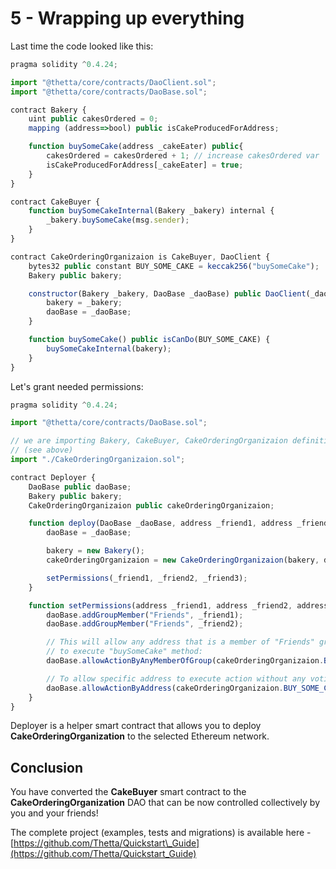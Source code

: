 # 5 - Wrapping up everything

Last time the code looked like this:

```javascript
pragma solidity ^0.4.24;

import "@thetta/core/contracts/DaoClient.sol";
import "@thetta/core/contracts/DaoBase.sol";

contract Bakery {
    uint public cakesOrdered = 0;
    mapping (address=>bool) public isCakeProducedForAddress;

    function buySomeCake(address _cakeEater) public{
        cakesOrdered = cakesOrdered + 1; // increase cakesOrdered var
        isCakeProducedForAddress[_cakeEater] = true;
    }
}

contract CakeBuyer {
    function buySomeCakeInternal(Bakery _bakery) internal { 
        _bakery.buySomeCake(msg.sender);
    }
}

contract CakeOrderingOrganizaion is CakeBuyer, DaoClient {
    bytes32 public constant BUY_SOME_CAKE = keccak256("buySomeCake");
    Bakery public bakery;

    constructor(Bakery _bakery, DaoBase _daoBase) public DaoClient(_daoBase){
        bakery = _bakery;
        daoBase = _daoBase;
    }

    function buySomeCake() public isCanDo(BUY_SOME_CAKE) {
        buySomeCakeInternal(bakery);
    }
}
```

Let's grant needed permissions:

```javascript
pragma solidity ^0.4.24;

import "@thetta/core/contracts/DaoBase.sol";

// we are importing Bakery, CakeBuyer, CakeOrderingOrganizaion definitions
// (see above)
import "./CakeOrderingOrganizaion.sol";

contract Deployer {
    DaoBase public daoBase;
    Bakery public bakery;
    CakeOrderingOrganizaion public cakeOrderingOrganizaion;

    function deploy(DaoBase _daoBase, address _friend1, address _friend2, address _friend3) public {
        daoBase = _daoBase;

        bakery = new Bakery();
        cakeOrderingOrganizaion = new CakeOrderingOrganizaion(bakery, daoBase);

        setPermissions(_friend1, _friend2, _friend3);
    }

    function setPermissions(address _friend1, address _friend2, address _friend3) public {
        daoBase.addGroupMember("Friends", _friend1);
        daoBase.addGroupMember("Friends", _friend2);

        // This will allow any address that is a member of "Friends" group 
        // to execute "buySomeCake" method:
        daoBase.allowActionByAnyMemberOfGroup(cakeOrderingOrganizaion.BUY_SOME_CAKE(), "Friends");

        // To allow specific address to execute action without any voting:
        daoBase.allowActionByAddress(cakeOrderingOrganizaion.BUY_SOME_CAKE(), _friend3);
    }
}
```

Deployer is a helper smart contract that allows you to deploy **CakeOrderingOrganization** to the selected Ethereum network.

## Conclusion

You have converted the **CakeBuyer** smart contract to the **CakeOrderingOrganization** DAO that can be now controlled collectively by you and your friends!

The complete project \(examples, tests and migrations\) is available here - [https://github.com/Thetta/Quickstart\_Guide](https://github.com/Thetta/Quickstart_Guide)

